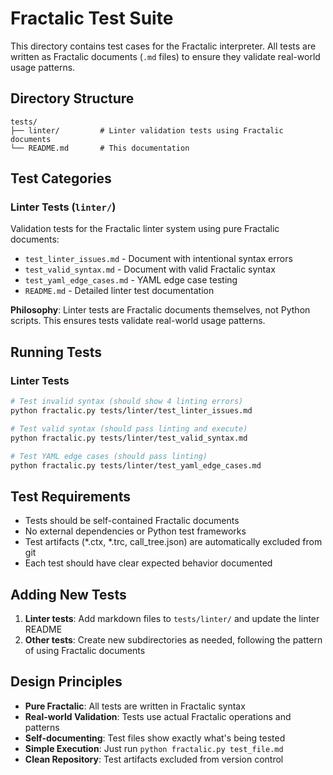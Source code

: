 # Fractalic Test Suite

This directory contains test cases for the Fractalic interpreter. All tests are written as Fractalic documents (`.md` files) to ensure they validate real-world usage patterns.

## Directory Structure

```
tests/
├── linter/         # Linter validation tests using Fractalic documents
└── README.md       # This documentation
```

## Test Categories

### Linter Tests (`linter/`)
Validation tests for the Fractalic linter system using pure Fractalic documents:
- `test_linter_issues.md` - Document with intentional syntax errors
- `test_valid_syntax.md` - Document with valid Fractalic syntax  
- `test_yaml_edge_cases.md` - YAML edge case testing
- `README.md` - Detailed linter test documentation

**Philosophy**: Linter tests are Fractalic documents themselves, not Python scripts. This ensures tests validate real-world usage patterns.

## Running Tests

### Linter Tests
```bash
# Test invalid syntax (should show 4 linting errors)
python fractalic.py tests/linter/test_linter_issues.md

# Test valid syntax (should pass linting and execute)
python fractalic.py tests/linter/test_valid_syntax.md

# Test YAML edge cases (should pass linting)
python fractalic.py tests/linter/test_yaml_edge_cases.md
```

## Test Requirements

- Tests should be self-contained Fractalic documents
- No external dependencies or Python test frameworks
- Test artifacts (*.ctx, *.trc, call_tree.json) are automatically excluded from git
- Each test should have clear expected behavior documented

## Adding New Tests

1. **Linter tests**: Add markdown files to `tests/linter/` and update the linter README
2. **Other tests**: Create new subdirectories as needed, following the pattern of using Fractalic documents

## Design Principles

- **Pure Fractalic**: All tests are written in Fractalic syntax
- **Real-world Validation**: Tests use actual Fractalic operations and patterns
- **Self-documenting**: Test files show exactly what's being tested
- **Simple Execution**: Just run `python fractalic.py test_file.md`
- **Clean Repository**: Test artifacts excluded from version control
